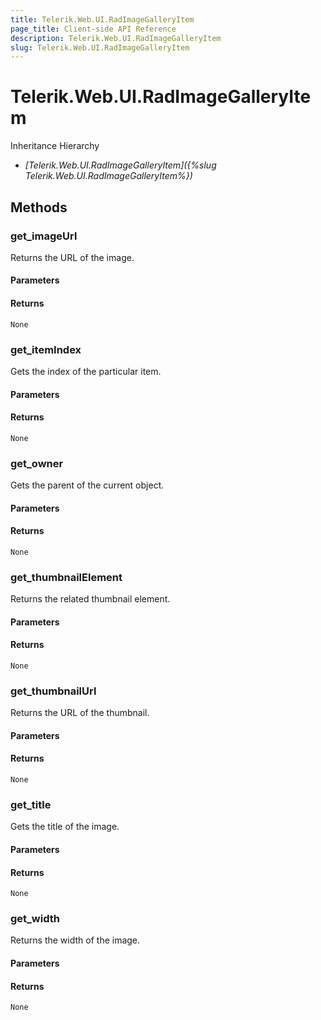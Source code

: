 ```yaml
---
title: Telerik.Web.UI.RadImageGalleryItem
page_title: Client-side API Reference
description: Telerik.Web.UI.RadImageGalleryItem
slug: Telerik.Web.UI.RadImageGalleryItem
---
```


# Telerik.Web.UI.RadImageGalleryItem


Inheritance Hierarchy

* *[Telerik.Web.UI.RadImageGalleryItem]({%slug Telerik.Web.UI.RadImageGalleryItem%})*


## Methods

###  get_imageUrl

Returns the URL of the image.

#### Parameters

#### Returns

`None` 

### get_itemIndex

Gets the index of the particular item.

#### Parameters

#### Returns

`None` 

### get_owner

Gets the parent of the current object.

#### Parameters

#### Returns

`None` 

### get_thumbnailElement

Returns the related thumbnail element.

#### Parameters

#### Returns

`None` 

### get_thumbnailUrl

Returns the URL of the thumbnail.

#### Parameters

#### Returns

`None` 

### get_title

Gets the title of the image.

#### Parameters

#### Returns

`None` 

### get_width

Returns the width of the image.

#### Parameters

#### Returns

`None` 



